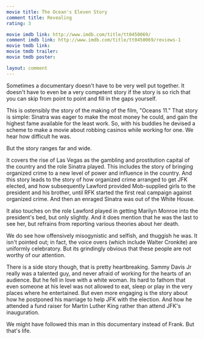 ```yaml
---
movie title: The Ocean's Eleven Story
comment title: Revealing
rating: 3

movie imdb link: http://www.imdb.com/title/tt0450069/
comment imdb link: http://www.imdb.com/title/tt0450069/reviews-1
movie tmdb link: 
movie tmdb trailer: 
movie tmdb poster: 

layout: comment
---
```


Sometimes a documentary doesn't have to be very well put together. It doesn't have to even be a very competent story if the story is so rich that you can skip from point to point and fill in the gaps yourself.

This is ostensibly the story of the making of the film, "Oceans 11." That story is simple: Sinatra was eager to make the most money he could, and gain the highest fame available for the least work. So, with his buddies he devised a scheme to make a movie about robbing casinos while working for one. We hear how difficult he was.

But the story ranges far and wide.

It covers the rise of Las Vegas as the gambling and prostitution capital of the country and the role Sinatra played. This includes the story of bringing organized crime to a new level of power and influence in the country. And this story leads to the story of how organized crime arranged to get JFK elected, and how subsequently Lawford provided Mob-supplied girls to the president and his brother, until RFK started the first real campaign against organized crime. And then an enraged Sinatra was out of the White House.

It also touches on the role Lawford played in getting Marilyn Monroe into the president's bed, but only slightly. And it does mention that he was the last to see her, but refrains from reporting various theories about her death.

We do see how offensively misogynistic and selfish, and thuggish he was. It isn't pointed out; in fact, the voice overs (which include Walter Cronkite) are uniformly celebratory. But its grindingly obvious that these people are not worthy of our attention.

There is a side story though, that is pretty heartbreaking. Sammy Davis Jr really was a talented guy, and never afraid of working for the hearts of an audience. But he fell in love with a white woman. Its hard to fathom that even someone at his level was not allowed to eat, sleep or play in the very places where he entertained. But even more engaging is the story about how he postponed his marriage to help JFK with the election. And how he attended a fund raiser for Martin Luther King rather than attend JFK's inauguration. 

We might have followed this man in this documentary instead of Frank. But that's life.